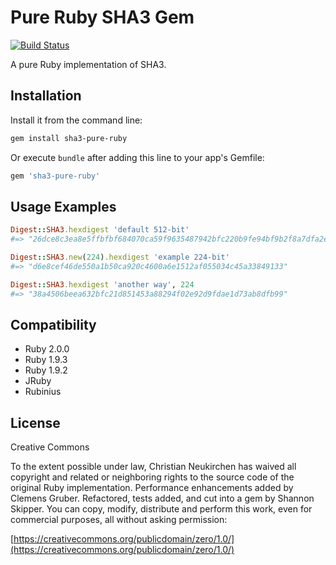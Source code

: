 # Pure Ruby SHA3 Gem
[![Build Status](https://travis-ci.org/havenwood/sha3-pure-ruby.png?branch=master)](https://travis-ci.org/havenwood/sha3-pure-ruby)

A pure Ruby implementation of SHA3.

## Installation

Install it from the command line:

```bash
gem install sha3-pure-ruby
```

Or execute `bundle` after adding this line to your app's Gemfile:

```ruby
gem 'sha3-pure-ruby'
```

## Usage Examples

```ruby
Digest::SHA3.hexdigest 'default 512-bit'
#=> "26dce8c3ea8e5ffbfbf684070ca59f9635487942bfc220b9fe94bf9b2f8a7dfa2e4e85059ead3c92f14e5d2e06076eb6643adf50481976bd52f737f89b185ae2"
```

```ruby
Digest::SHA3.new(224).hexdigest 'example 224-bit'
#=> "d6e8cef46de550a1b50ca920c4600a6e1512af055034c45a33849133"

Digest::SHA3.hexdigest 'another way', 224
#=> "38a4506beea632bfc21d851453a88294f02e92d9fdae1d73ab8dfb99"
```

## Compatibility

- Ruby 2.0.0
- Ruby 1.9.3
- Ruby 1.9.2
- JRuby
- Rubinius

## License

Creative Commons

To the extent possible under law, Christian Neukirchen has waived all copyright and related or neighboring rights to the source code of the original Ruby implementation. Performance enhancements added by Clemens Gruber. Refactored, tests added, and cut into a gem by Shannon Skipper. You can copy, modify, distribute and perform this work, even for commercial purposes, all without asking permission:

[https://creativecommons.org/publicdomain/zero/1.0/](https://creativecommons.org/publicdomain/zero/1.0/)
